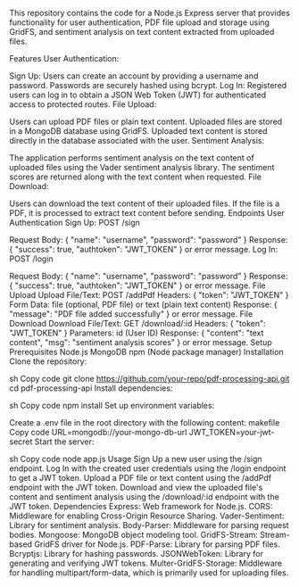 This repository contains the code for a Node.js Express server that provides functionality for user authentication, PDF file upload and storage using GridFS, and sentiment analysis on text content extracted from uploaded files.

Features
User Authentication:

Sign Up: Users can create an account by providing a username and password. Passwords are securely hashed using bcrypt.
Log In: Registered users can log in to obtain a JSON Web Token (JWT) for authenticated access to protected routes.
File Upload:

Users can upload PDF files or plain text content. Uploaded files are stored in a MongoDB database using GridFS.
Uploaded text content is stored directly in the database associated with the user.
Sentiment Analysis:

The application performs sentiment analysis on the text content of uploaded files using the Vader sentiment analysis library.
The sentiment scores are returned along with the text content when requested.
File Download:

Users can download the text content of their uploaded files. If the file is a PDF, it is processed to extract text content before sending.
Endpoints
User Authentication
Sign Up: POST /sign

Request Body: { "name": "username", "password": "password" }
Response: { "success": true, "authtoken": "JWT_TOKEN" } or error message.
Log In: POST /login

Request Body: { "name": "username", "password": "password" }
Response: { "success": true, "authtoken": "JWT_TOKEN" } or error message.
File Upload
Upload File/Text: POST /addPdf
Headers: { "token": "JWT_TOKEN" }
Form Data: file (optional, PDF file) or text (plain text content)
Response: { "message": "PDF file added successfully" } or error message.
File Download
Download File/Text: GET /download/:id
Headers: { "token": "JWT_TOKEN" }
Parameters: id (User ID)
Response: { "content": "text content", "msg": "sentiment analysis scores" } or error message.
Setup
Prerequisites
Node.js
MongoDB
npm (Node package manager)
Installation
Clone the repository:

sh
Copy code
git clone https://github.com/your-repo/pdf-processing-api.git
cd pdf-processing-api
Install dependencies:

sh
Copy code
npm install
Set up environment variables:

Create a .env file in the root directory with the following content:
makefile
Copy code
URL=mongodb://your-mongo-db-url
JWT_TOKEN=your-jwt-secret
Start the server:

sh
Copy code
node app.js
Usage
Sign Up a new user using the /sign endpoint.
Log In with the created user credentials using the /login endpoint to get a JWT token.
Upload a PDF file or text content using the /addPdf endpoint with the JWT token.
Download and view the uploaded file's content and sentiment analysis using the /download/:id endpoint with the JWT token.
Dependencies
Express: Web framework for Node.js.
CORS: Middleware for enabling Cross-Origin Resource Sharing.
Vader-Sentiment: Library for sentiment analysis.
Body-Parser: Middleware for parsing request bodies.
Mongoose: MongoDB object modeling tool.
GridFS-Stream: Stream-based GridFS driver for Node.js.
PDF-Parse: Library for parsing PDF files.
Bcryptjs: Library for hashing passwords.
JSONWebToken: Library for generating and verifying JWT tokens.
Multer-GridFS-Storage: Middleware for handling multipart/form-data, which is primarily used for uploading files.
